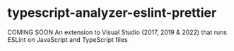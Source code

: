 # typescript-analyzer-eslint-prettier
COMING SOON
An extension to Visual Studio (2017, 2019 &amp; 2022) that runs ESLint on JavaScript and TypeScript files
